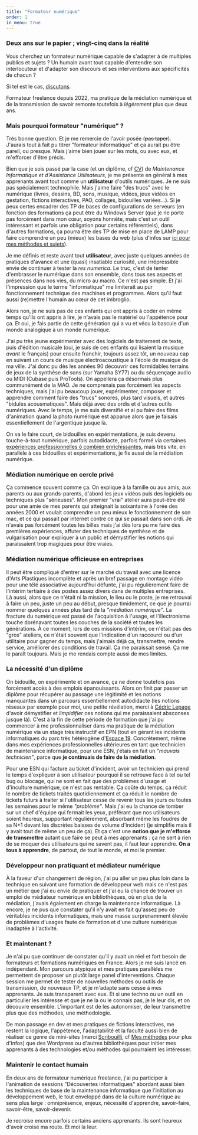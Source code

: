 ```yaml
---
title: "Formateur numérique"
order: 1
in_menu: true
---
```

### Deux ans sur le papier ; vingt-cinq dans la réalité

Vous cherchez un formateur numérique capable de s'adapter à de multiples publics et sujets ? Un humain avant tout capable d'entendre son interlocuteur et d'adapter son discours et ses interventions aux spécificités de chacun ?

Si tel est le cas, [discutons](https://galthubu.github.io/formateur/contact.html).

Formateur freelance depuis 2022, ma pratique de la médiation numérique et de la transmission de savoir remonte toutefois à _légèrement_ plus que deux ans.

### Mais pourquoi formateur "numérique" ?

Très bonne question. Et je me remercie de l'avoir posée (~~pas taper~~). J'aurais tout à fait pu titrer "formateur informatique" et ça aurait pu être pareil, ou presque. Mais j'aime bien jouer sur les mots, ou avec eux, et m'efforcer d'être précis.

Bien que je sois passé par la case (et un diplôme, cf [CV](https://galthubu.github.io/formateur/cv%20exhaustif.html)) de _Maintenance Informatique et d'Assistance Utilisateurs_, je me présente en général à mes apprenants avant tout comme un **utilisateur** d'outils numériques. Je ne suis pas spécialement technophile. Mais j'aime faire "des trucs" avec le numérique (livres, dessins, BD, sons, musique, vidéos, jeux vidéos en gestation, fictions interactives, PAO, collages, bidouilles variées...). Si je peux certes encadrer des TP de bases de configurations de serveurs (en fonction des formations ça peut être du Windows Server (que je ne porte pas forcément dans mon cœur, soyons honnête, mais c'est un outil intéressant et parfois une obligation pour certains référentiels), dans d'autres formations, ça pourra être des TP de mise en place de LAMP pour faire comprendre un peu (mieux) les bases du web (plus d'infos sur [ici pour mes méthodes et sujets](https://galthubu.github.io/formateur/mes%20methodes.html)). 

Je me définis et reste avant tout **utilisateur**, avec juste quelques années de pratiques d'avance et une (quasi) insatiable curiosité, une irrépressible envie de continuer à tester la _res numerica_. Le truc, c'est de tenter d'embrasser le numérique dans son ensemble, dans tous ses aspects et présences dans nos vies, du micro au macro. Ce n'est pas simple. Et j'ai l'impression que le terme "informatique" me limiterait au pur fonctionnement technique des machines et programmes. Alors qu'il faut aussi (re)mettre l'humain au cœur de cet imbroglio.

Alors non, je ne suis pas de ces enfants qui ont appris à coder en même temps qu'ils ont appris à lire, je n'avais pas le matériel ou l'appétence pour ça. Et oui, je fais partie de cette génération qui a vu et vécu la bascule d'un monde analogique à un monde numérique. 

J'ai pu très jeune expérimenter avec des logiciels de traitement de texte, puis d'édition musicale (oui, je suis de ces enfants qui lisaient la musique _avant_ le français) pour ensuite franchir, toujours assez tôt, un nouveau cap en suivant un cours de musique électroacoustique à l'école de musique de ma ville. J'ai donc pu dès les années 90 découvrir ces formidables terrains de jeux de la synthèse de sons (sur Yamaha SY77) ou du séquençage audio ou MIDI (Cubase puis ProTools). On appellera ça désormais plus communément de la MAO. Je ne comprenais pas forcément les aspects techniques, mais j'ai pu beaucoup jouer, expérimenter, composer et apprendre comment faire des "trucs" sonores, plus tard visuels, et autres "bidules acousmatiques". Mais déjà avec des ordis et d'autres outils numériques. Avec le temps, je me suis diversifié et ai pu faire des films d'animation quand la photo numérique est apparue alors que je faisais essentiellement de l'argentique jusque là.

On va le faire court, de bidouilles en expérimentations, je suis devenu touche-à-tout numérique, parfois autodidacte, parfois formé via certaines [expériences professionnelles ô combien enrichissantes](http://itineracy.free.fr/), mais très vite, en parallèle à ces bidouilles et expérimentations, je fis aussi de la médiation numérique.

### Médiation numérique en cercle privé

Ça commence souvent comme ça. On explique à la famille ou aux amis, aux parents ou aux grands-parents, d'abord les jeux vidéos puis des logiciels ou techniques plus "sérieuses". Mon premier "vrai" atelier aura peut-être été pour une amie de mes parents qui atteignait la soixantaine à l'orée des années 2000 et voulait comprendre un peu mieux le fonctionnement de son mac, et ce qui passait par internet contre ce qui se passait dans son ordi. Je n'avais pas forcément toutes les billes mais j'ai dès lors pu me faire des premières expériences, affuter des techniques de synthèse et de vulgarisation pour expliquer à un public et démystifier les notions qui paraissaient trop magiques pour être vraies.

### Médiation numérique officieuse en entreprises

Il peut être compliqué d'entrer sur le marché du travail avec une licence d'Arts Plastiques incomplète et après un bref passage en montage vidéo pour une télé associative aujourd'hui défunte, j'ai pu régulièrement faire de l'intérim tertiaire à des postes assez divers dans de multiples entreprises. Là aussi, alors que ce n'était ni la mission, le lieu ou le poste, je me retrouvai à faire un peu, juste un peu au début, presque timidement, ce que je pourrai nommer quelques années plus tard de la _"médiation numérique"_. La fracture du numérique est passé de l'acquisition à l'usage, et l'illectronisme touche dorénavant toutes les couches de la société et toutes les générations. À ce moment, lors de ces missions d'intérim, ce n'était pas des "gros" ateliers, ce n'était souvent que l'indication d'un raccourci ou d'un utilitaire pour gagner du temps, mais j'aimais déjà ça, transmettre, rendre service, améliorer des conditions de travail. Ça me paraissait sensé. Ça me le paraît toujours. Mais je me rendais compte aussi de mes limites. 

### La nécessité d'un diplôme

On bidouille, on expérimente et on avance, ça ne donne toutefois pas forcément accès à des emplois épanouissants. Alors on finit par passer un diplôme pour récupérer au passage une légitimité et les notions manquantes dans un parcours essentiellement autodidacte (les notions réseaux par exemple pour moi, une petite révélation, merci à [Cédric Lepage](https://conferences-gesticulees.net/conferences/capitalisme-20/) d'avoir démystifier et _limpidifier_ ces notions qui me paraissaient absconses jusque là). C'est à la fin de cette période de formation que j'ai pu commencer à me professionnaliser dans ma pratique de la médiation numérique via un stage très instructif en EPN (tout en gérant les incidents informatiques du parc très hétérogène d'[Espace 19](https://espace19.org/).
Concrètement, même dans mes expériences professionnelles ultérieures en tant que technicien de maintenance informatique, pour une ESN, j'étais en fait un _"mauvais technicien"_, parce que **je continuais de faire de la médiation**. 

Pour une ESN qui facture au ticket d'incident, avoir un technicien qui prend le temps d'expliquer à son utilisateur pourquoi il se retrouve face à tel ou tel bug ou blocage, qui ne sont en fait que des problèmes d'usage et d'inculture numérique, ce n'est pas rentable. Ça coûte du temps, ça réduit le nombre de tickets traités quotidiennement et ça réduit le nombre de tickets futurs à traiter si l'utilisateur cesse de revenir tous les jours ou toutes les semaines pour le même _"problème"_. Mais j'ai eu la chance de tomber sur un chef d'équipe qui fermait les yeux, préférant que nos utilisateurs soient heureux, supportant régulièrement, absorbant même les foudres de sa N+1 devant les discrètes baisses de volume d'incident (je simplifie mais il y avait tout de même un peu de ça). 
Et ça c'est une **notion que je m'efforce de transmettre** autant que faire se peut à mes apprenants : ça ne sert à rien de se moquer des utilisateurs qui ne savent pas, il faut leur apprendre. **On a tous à apprendre**, de partout, de tout le monde, et moi le premier. 

### Développeur non pratiquant et médiateur numérique

À la faveur d'un changement de région, j'ai pu aller un peu plus loin dans la technique en suivant une formation de développeur web mais ce n'est pas un métier que j'ai eu envie de pratiquer et j'ai eu la chance de trouver un emploi de médiateur numérique en bibliothèques, où en plus de la médiation, j'avais également en charge la maintenance informatique. Là encore, je ne pus que constater qu'il n'y avait en fait qu'assez peu de véritables incidents informatiques, mais une masse surprenamment élevée de problèmes d'usages faute de formation et d'une culture numérique inadaptée à l'activité.

### Et maintenant ?

Je n'ai pu que continuer de constater qu'il y avait un réel et fort besoin de formateurs et formations numériques en France. Alors je me suis lancé en indépendant. Mon parcours atypique et mes pratiques parallèles me permettent de proposer un plutôt large panel d'interventions. Chaque session me permet de tester de nouvelles méthodes ou outils de transmission, de nouveaux TP, et je m'adapte sans cesse à mes apprenants. Je suis transparent avec eux. Et si une techno ou un outil en particulier les intéresse et que je ne la ou le connais pas, je le leur dis, et on découvre ensemble. L'important est de les autonomiser, de leur transmettre plus que des méthodes, une méthodologie.

De mon passage en dev et mes pratiques de fictions interactives, me restent la logique, l'appétence, l'adaptabilité et la faculté aussi bien de réaliser ce genre de mini-sites (merci [Scribouilli](https://scribouilli.org/), cf [Mes méthodes](https://galthubu.github.io/formateur/mes%20methodes.html) pour plus d'infos) que des Wordpress ou d'autres bibliothèques pour initier mes apprenants à des technologies et/ou méthodes qui pourraient les intéresser.

### Maintenir le contact humain

En deux ans de formateur numérique freelance, j'ai pu participer à l'animation de sessions "Découvertes informatiques" abordant aussi bien les techniques de base de la maintenance informatique que l'initiation au développement web, le tout enveloppé dans de la culture numérique au sens plus large : omniprésence, enjeux, nécessité d'apprendre, savoir-faire, savoir-être, savoir-devenir.

Je recroise encore parfois certains anciens apprenants. Ils sont heureux d'avoir croisé ma route. Et moi la leur. 